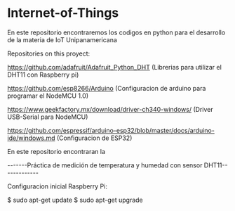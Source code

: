 # Internet-of-Things
En este repositorio encontraremos los codigos en python para el desarrollo de la materia de IoT Unipanamericana

Repositories on this proyect:

https://github.com/adafruit/Adafruit_Python_DHT (Librerias para utilizar el DHT11 con Raspberry pi)

https://github.com/esp8266/Arduino (Configuracion de arduino para programar el NodeMCU 1.0)

https://www.geekfactory.mx/download/driver-ch340-windows/ (Driver USB-Serial para NodeMCU)

https://github.com/espressif/arduino-esp32/blob/master/docs/arduino-ide/windows.md (Configuracion de ESP32)

En este repositorio encontraran la

-------Práctica de medición de temperatura y humedad con sensor DHT11-------------

Configuracion inicial Raspberry Pi:

$ sudo apt-get update
$ sudo apt-get upgrade

